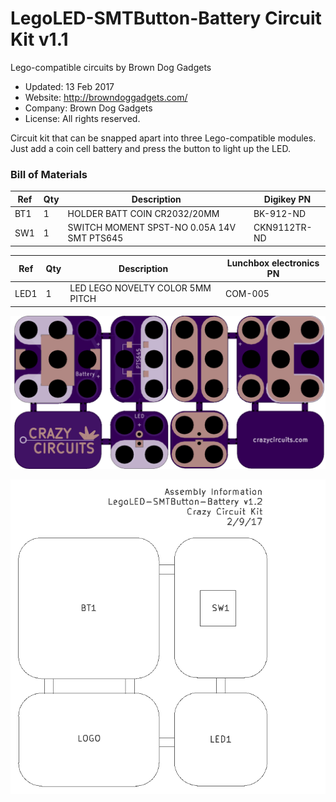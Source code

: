 <!--- start title --->
# LegoLED-SMTButton-Battery Circuit Kit v1.1
Lego-compatible circuits by Brown Dog Gadgets

- Updated: 13 Feb 2017
- Website: http://browndoggadgets.com/
- Company: Brown Dog Gadgets
- License: All rights reserved.

<!--- end title --->
Circuit kit that can be snapped apart into three Lego-compatible modules. Just add a coin cell battery and press the button to light up the LED.

<!--- bom start --->
### Bill of Materials

|Ref|Qty|Description|Digikey PN|
|---|---|-----------|------|
|BT1|1|HOLDER BATT COIN CR2032/20MM|BK-912-ND|
|SW1|1|SWITCH MOMENT SPST-NO 0.05A 14V SMT PTS645|CKN9112TR-ND|

|Ref|Qty|Description|Lunchbox electronics PN|
|---|---|-----------|------|
|LED1|1|LED LEGO NOVELTY COLOR 5MM PITCH|COM-005|


<!--- bom end --->
![Gerber Preview](preview.png)

![Assembly Diagram](assembly.png)


